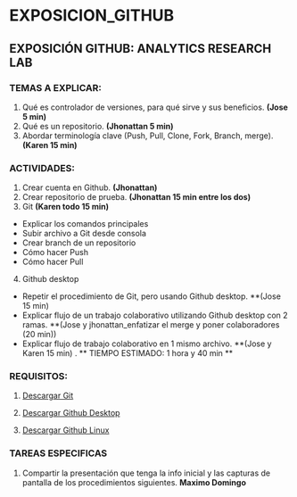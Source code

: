 # EXPOSICION_GITHUB

## EXPOSICIÓN GITHUB: ANALYTICS RESEARCH LAB

### TEMAS A EXPLICAR:

1.	Qué es controlador de versiones, para qué sirve y sus beneficios. **(Jose 5 min)**
2.  Qué es un repositorio. **(Jhonattan 5 min)**
3.  Abordar terminología clave (Push, Pull, Clone, Fork, Branch, merge). **(Karen 15 min)**

### ACTIVIDADES:
1.	Crear cuenta en Github. **(Jhonattan)**
2.	Crear repositorio de prueba. **(Jhonattan 15 min entre los dos)**
3.	Git **(Karen todo 15 min)**
  - Explicar los comandos principales
  -	Subir archivo a Git desde consola
  -	Crear branch de un repositorio
  -	Cómo hacer Push
  -	Cómo hacer Pull
4.	Github desktop
  -	Repetir el procedimiento de Git, pero usando Github desktop. **(Jose 15 min)
  -	Explicar flujo de un trabajo colaborativo utilizando Github desktop con 2 ramas. **(Jose y jhonattan_enfatizar el merge y poner colaboradores (20 min))
  -	Explicar flujo de trabajo colaborativo en 1 mismo archivo. **(Jose y Karen 15 min)
  . ** TIEMPO ESTIMADO: 1 hora y 40 min **
  
  ### REQUISITOS:
 1. [Descargar Git](https://git-scm.com/downloads)
  
  2. [Descargar Github Desktop](https://desktop.github.com/ )
  
 3. [Descargar Github Linux](https://github.com/shiftkey/desktop)
 
 ### 
 
 
 
 ### TAREAS ESPECIFICAS
 1. Compartir la presentación que tenga la info inicial y las capturas de pantalla de los procedimientos siguientes. **Maximo Domingo**
 
 
 
 
 
 
 
 
 

